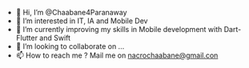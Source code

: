 - 👋 Hi, I’m @Chaabane4Paranaway
- 👀 I’m interested in IT, IA and Mobile Dev
- 🌱 I’m currently improving my skills in Mobile development with Dart-Flutter and Swift
- 💞️ I’m looking to collaborate on ...
- 📫 How to reach me ? Mail me on nacrochaabane@gmail.con

<!---
Chaabane4Paranaway/Chaabane4Paranaway is a ✨ special ✨ repository because its `README.md` (this file) appears on your GitHub profile.
You can click the Preview link to take a look at your changes.
--->
